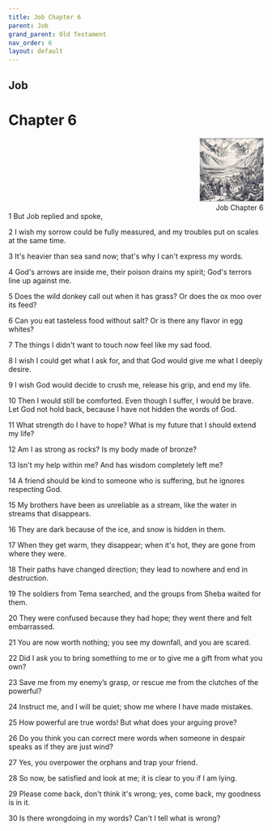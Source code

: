 ```yaml
---
title: Job Chapter 6
parent: Job
grand_parent: Old Testament
nav_order: 6
layout: default
---
```


## Job

# Chapter 6

<div style="clear: both; text-align: right;">
    <img src="/assets/Image/Job/500/6.jpg" alt="Job Chapter 6" class="chapter-image" style="max-width: 25%; height: auto;"/>
    <figcaption style="font-size: 14px;">Job Chapter 6</figcaption>
</div>
1 But Job replied and spoke,

2 I wish my sorrow could be fully measured, and my troubles put on scales at the same time.

3 It's heavier than sea sand now; that's why I can't express my words.

4 God's arrows are inside me, their poison drains my spirit; God's terrors line up against me.

5 Does the wild donkey call out when it has grass? Or does the ox moo over its feed?

6 Can you eat tasteless food without salt? Or is there any flavor in egg whites?

7 The things I didn't want to touch now feel like my sad food.

8 I wish I could get what I ask for, and that God would give me what I deeply desire.

9 I wish God would decide to crush me, release his grip, and end my life.

10 Then I would still be comforted. Even though I suffer, I would be brave. Let God not hold back, because I have not hidden the words of God.

11 What strength do I have to hope? What is my future that I should extend my life?

12 Am I as strong as rocks? Is my body made of bronze?

13 Isn't my help within me? And has wisdom completely left me?

14 A friend should be kind to someone who is suffering, but he ignores respecting God.

15 My brothers have been as unreliable as a stream, like the water in streams that disappears.

16 They are dark because of the ice, and snow is hidden in them.

17 When they get warm, they disappear; when it's hot, they are gone from where they were.

18 Their paths have changed direction; they lead to nowhere and end in destruction.

19 The soldiers from Tema searched, and the groups from Sheba waited for them.

20 They were confused because they had hope; they went there and felt embarrassed.

21 You are now worth nothing; you see my downfall, and you are scared.

22 Did I ask you to bring something to me or to give me a gift from what you own?

23 Save me from my enemy’s grasp, or rescue me from the clutches of the powerful?

24 Instruct me, and I will be quiet; show me where I have made mistakes.

25 How powerful are true words! But what does your arguing prove?

26 Do you think you can correct mere words when someone in despair speaks as if they are just wind?

27 Yes, you overpower the orphans and trap your friend.

28 So now, be satisfied and look at me; it is clear to you if I am lying.

29 Please come back, don't think it's wrong; yes, come back, my goodness is in it.

30 Is there wrongdoing in my words? Can't I tell what is wrong?


